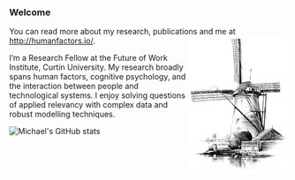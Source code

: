
### Welcome

You can read more about my research, publications and me at http://humanfactors.io/.
<img src="https://raw.githubusercontent.com/humanfactors/humanfactors/master/Molen.png" align="right" width="180vw">

I’m a Research Fellow at the Future of Work Institute, Curtin University. My research broadly spans human factors, cognitive psychology, and the interaction between people and technological systems. I enjoy solving questions of applied relevancy with complex data and robust modelling techniques.

![Michael's GitHub stats](https://github-readme-stats.vercel.app/api/top-langs/?username=humanfactors&hide=javascript,html,Scilab,Roff&count_private=true&theme=dracula)
